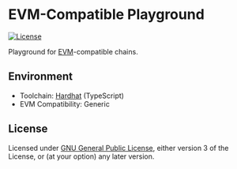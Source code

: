 # EVM-Compatible Playground

[![License][License Badge]][License Description]

Playground for [EVM]-compatible chains.

[License Badge]: https://img.shields.io/badge/License-GPL--3.0--or--later-orange.svg
[License Description]: https://spdx.org/licenses/GPL-3.0-or-later.html "GNU General Public License v3.0 or later"

## Environment

- Toolchain: [Hardhat] (TypeScript)
- EVM Compatibility: Generic

## License

Licensed under [GNU General Public License][GPLv3],
either version 3 of the License, or (at your option) any later version.

[GPLv3]: https://www.gnu.org/licenses/gpl-3.0-standalone.html

[EVM]: https://ethereum.org/developers/docs/evm/
[Hardhat]: https://hardhat.org/
